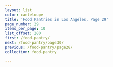 ```yaml
---
layout: list
color: canteloupe
title: 'Food Pantries in Los Angeles, Page 29'
page_number: 29
items_per_page: 10
list_offset: 280
first: /food-pantry/
next: /food-pantry/page30/
previous: /food-pantry/page28/
collection: food-pantry

---
```

